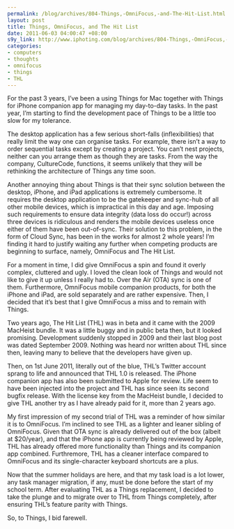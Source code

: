 ```yaml
--- 
permalink: /blog/archives/804-Things,-OmniFocus,-and-The-Hit-List.html
layout: post
title: Things, OmniFocus, and The Hit List
date: 2011-06-03 04:00:47 +08:00
s9y_link: http://www.iphoting.com/blog/archives/804-Things,-OmniFocus,-and-The-Hit-List.html
categories: 
- computers
- thoughts
- omnifocus
- things
- THL
---
```

<p class="whiteline"><p>For the past 3 years, I&#8217;ve been a using Things for Mac together with Things for iPhone companion app for managing my day-to-day tasks. In the past year, I&#8217;m starting to find the development pace of Things to be a little too slow for my tolerance.</p>
</p><p class="whiteline"><p>The desktop application has a few serious short-falls (inflexibilities) that really limit the way one can organise tasks. For example, there isn&#8217;t a way to order sequential tasks except by creating a project. You can&#8217;t nest projects, neither can you arrange them as though they are tasks. From the way the company, CultureCode, functions, it seems unlikely that they will be rethinking the architecture of Things any time soon.</p>
</p><p class="whiteline"><p>Another annoying thing about Things is that their sync solution between the desktop, iPhone, and iPad applications is extremely cumbersome. It requires the desktop application to be the gatekeeper and sync-hub of all other mobile devices, which is impractical in this day and age. Imposing such requirements to ensure data integrity (data loss do occur!) across three devices  is ridiculous and renders the mobile devices useless once either of them have been out-of-sync. Their solution to this problem, in the form of Cloud Sync, has been in the works for almost 2 whole years! I&#8217;m finding it hard to justify waiting any further when competing products are beginning to surface, namely, OmniFocus and The Hit List.</p>
</p><p class="whiteline"><p>For a moment in time, I did give OmniFocus a spin and found it overly complex, cluttered and ugly. I loved the clean look of Things and would not like to give it up unless I really had to. Over the Air (OTA) sync is one of them. Furthermore, OmniFocus mobile companion products, for both the iPhone and iPad, are sold separately and are rather expensive. Then, I decided that it&#8217;s best that I give OmniFocus a miss and to remain with Things.</p>
</p><p class="whiteline"><p>Two years ago, The Hit List (THL) was in beta and it came with the 2009 MacHeist bundle. It was a little buggy and in public beta then, but it looked promising. Development suddenly stopped in 2009 and their last blog post was dated September 2009. Nothing was heard nor written about THL since then, leaving many to  believe that the developers have given up.</p>
</p><p class="whiteline"><p>Then, on 1st June 2011, literally out of the blue, THL&#8217;s Twitter account sprang to life and announced that THL 1.0 is released. The iPhone companion app has also been submitted to Apple for review. Life seem to have been injected into the project and THL has since seen its second bugfix release. With the license key from the MacHeist bundle, I decided to give THL another try as I have already paid for it, more than 2 years ago.</p>
</p><p class="whiteline"><p>My first impression of my second trial of THL was a reminder of how similar it is to OmniFocus. I&#8217;m inclined to see THL as a lighter and leaner sibling of OmniFocus. Given that OTA sync is already delivered out of the box (albeit at $20/year), and that the iPhone app is currently being reviewed by Apple, THL has already offered more functionality than Things and its companion app combined. Furthremore, THL has a cleaner interface compared to OmniFocus and its single-character keyboard shortcuts are a plus.</p>
</p><p class="whiteline"><p>Now that the summer holidays are here, and that my task load is a lot lower, any task manager migration, if any, must be done before the start of my school term. After evaluating THL as a Things replacement, I decided to take the plunge and to migrate over to THL from Things completely, after ensuring THL&#8217;s feature parity with Things.</p>
</p><p class="break"><p>So, to Things, I bid farewell.</p></p>
